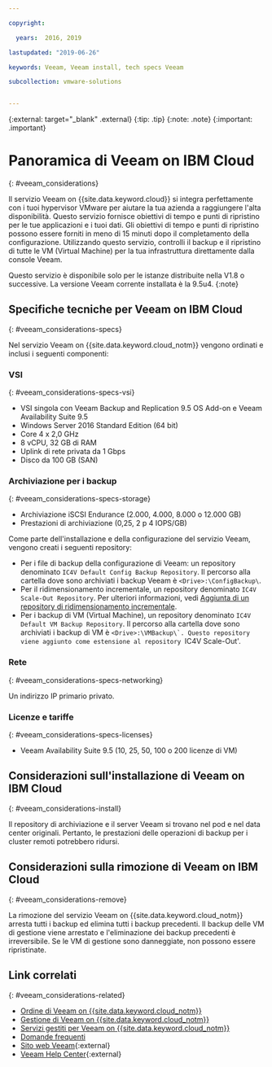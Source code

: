 ```yaml
---

copyright:

  years:  2016, 2019

lastupdated: "2019-06-26"

keywords: Veeam, Veeam install, tech specs Veeam

subcollection: vmware-solutions


---
```


{:external: target="_blank" .external}
{:tip: .tip}
{:note: .note}
{:important: .important}

# Panoramica di Veeam on IBM Cloud
{: #veeam_considerations}

Il servizio Veeam on {{site.data.keyword.cloud}} si integra perfettamente con i tuoi hypervisor VMware per aiutare la tua azienda a raggiungere l'alta disponibilità. Questo servizio fornisce obiettivi di tempo e punti di ripristino per le tue applicazioni e i tuoi dati. Gli obiettivi di tempo e punti di ripristino possono essere forniti in meno di 15 minuti dopo il completamento della configurazione. Utilizzando questo servizio, controlli il backup e il ripristino di tutte le VM (Virtual Machine) per la tua infrastruttura direttamente dalla console Veeam.

Questo servizio è disponibile solo per le istanze distribuite nella V1.8 o successive. La versione Veeam corrente installata è la 9.5u4.
{:note}

## Specifiche tecniche per Veeam on IBM Cloud
{: #veeam_considerations-specs}

Nel servizio Veeam on {{site.data.keyword.cloud_notm}} vengono ordinati e inclusi i seguenti componenti:

### VSI
{: #veeam_considerations-specs-vsi}

* VSI singola con Veeam Backup and Replication 9.5 OS Add-on e Veeam Availability Suite 9.5
* Windows Server 2016 Standard Edition (64 bit)
* Core 4 x 2,0 GHz
* 8 vCPU, 32 GB di RAM
* Uplink di rete privata da 1 Gbps
* Disco da 100 GB (SAN)

### Archiviazione per i backup
{: #veeam_considerations-specs-storage}

* Archiviazione iSCSI Endurance (2.000, 4.000, 8.000 o 12.000 GB)
* Prestazioni di archiviazione (0,25, 2 p 4 IOPS/GB)

Come parte dell'installazione e della configurazione del servizio Veeam, vengono creati i seguenti repository:
* Per i file di backup della configurazione di Veeam: un repository denominato `IC4V Default Config Backup Repository`. Il percorso alla cartella dove sono archiviati i backup Veeam è `<Drive>:\ConfigBackup\`.
* Per il ridimensionamento incrementale, un repository denominato `IC4V Scale-Out Repository`. Per ulteriori informazioni, vedi [Aggiunta di un repository di ridimensionamento incrementale](/docs/services/vmwaresolutions/services?topic=vmware-solutions-icos_ordering#icos_ordering-scale-repo).
* Per i backup di VM (Virtual Machine), un repository denominato ``IC4V Default VM Backup Repository``. Il percorso alla cartella dove sono archiviati i backup di VM è ``<Drive>:\VMBackup\`. Questo repository viene aggiunto come estensione al repository ``IC4V Scale-Out'.

### Rete
{: #veeam_considerations-specs-networking}

Un indirizzo IP primario privato.

### Licenze e tariffe
{: #veeam_considerations-specs-licenses}

* Veeam Availability Suite 9.5 (10, 25, 50, 100 o 200 licenze di VM)

## Considerazioni sull'installazione di Veeam on IBM Cloud
{: #veeam_considerations-install}

Il repository di archiviazione e il server Veeam si trovano nel pod e nel data center originali. Pertanto, le prestazioni delle operazioni di backup per i cluster remoti potrebbero ridursi.

## Considerazioni sulla rimozione di Veeam on IBM Cloud
{: #veeam_considerations-remove}

La rimozione del servizio Veeam on {{site.data.keyword.cloud_notm}} arresta tutti i backup ed elimina tutti i backup precedenti. Il backup delle VM di gestione viene arrestato e l'eliminazione dei backup precedenti è irreversibile. Se le VM di gestione sono danneggiate, non possono essere ripristinate.

## Link correlati
{: #veeam_considerations-related}

* [Ordine di Veeam on {{site.data.keyword.cloud_notm}}](/docs/services/vmwaresolutions/services?topic=vmware-solutions-veeam_ordering)
* [Gestione di Veeam on {{site.data.keyword.cloud_notm}}](/docs/services/vmwaresolutions/services?topic=vmware-solutions-managingveeam)
* [Servizi gestiti per Veeam on {{site.data.keyword.cloud_notm}}](/docs/services/vmwaresolutions/services?topic=vmware-solutions-managing_veeam_services)
* [Domande frequenti](/docs/services/vmwaresolutions/vmonic?topic=vmware-solutions-faq)
* [Sito web Veeam](https://www.veeam.com/){:external}
* [Veeam Help Center](https://www.veeam.com/documentation-guides-datasheets.html){:external}
